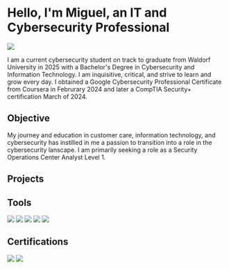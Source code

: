 
# Hello, I'm Miguel, an IT and Cybersecurity Professional

<a href="https://linkedin.com/in/miguelcamarena27"><img src="https://img.shields.io/badge/-LinkedIn-0072b1?&style=for-the-badge&logo=linkedin&logoColor=white" /></a>

I am a current cybersecurity student on track to graduate from Waldorf University in 2025 with a Bachelor's Degree in Cybersecurity and Information Technology. I am inquisitive, critical, and strive to learn and grow every day. I obtained a Google Cybersecurity Professional Certificate from Coursera in Februrary 2024 and later a CompTIA Security+ certification March of 2024.

## Objective

My journey and education in customer care, information technology, and cybersecurity has instilled in me a passion to transition into a role in the cybersecurity lanscape. I am primarily seeking a role as a Security Operations Center Analyst Level 1. 

## Projects


## Tools
<img src="https://img.shields.io/badge/Microsoft%20Azure-0089D6?style=for-the-badge&logo=microsoft-azure&logoColor=white" />
<img src="https://img.shields.io/badge/Microsoft%20Active%20Directory-0066CC?style=for-the-badge&logo=active-directory&logoColor=white" />
<img src="https://img.shields.io/badge/MySQL-4479A1?style=for-the-badge&logo=mysql&logoColor=white" />
<img src="https://img.shields.io/badge/-Wireshark-1679A7?&style=for-the-badge&logo=Wireshark&logoColor=white" />
<img src="https://img.shields.io/badge/-OsTicket-1679A7?&style=for-the-badge&logo=Wireshark&logoColor=white" />

## Certifications
<img src="https://img.shields.io/badge/-Security%2B-FF0000?&style=for-the-badge&logo=CompTIA&logoColor=white" />
<img src="https://img.shields.io/badge/Google%20Cybersecurity%20Professional%20Certificate-blue?style=for-the-badge&logo=google&logoColor=white" />

</div>


